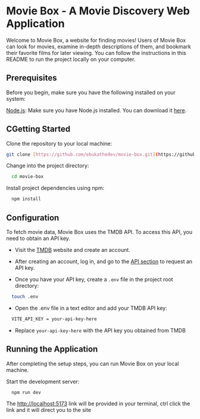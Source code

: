 # Movie Box - A Movie Discovery Web Application

Welcome to Movie Box, a website for finding movies! Users of Movie Box can look for movies, examine in-depth descriptions of them, and bookmark their favorite films for later viewing. You can follow the instructions in this README to run the project locally on your computer.

## Prerequisites

Before you begin, make sure you have the following installed on your system:

[Node.js](https://nodejs.org/en): Make sure you have Node.js installed. You can download it [here](https://nodejs.org/en).

## CGetting Started

Clone the repository to your local machine:

```bash
git clone [https://github.com/ebukathedev/movie-box.git](https://github.com/Devsheunn/movie-box-hngx-stage-2/tree/master)
```

Change into the project directory:

```bash
  cd movie-box
```

Install project dependencies using npm:

```bash
  npm install
```

## Configuration

To fetch movie data, Movie Box uses the TMDB API. To access this API, you need to obtain an API key.

- Visit the [TMDB](https://www.themoviedb.org/documentation/api) website and create an account.

- After creating an account, log in, and go to the [API section](https://www.themoviedb.org/settings/api) to request an API key.

- Once you have your API key, create a `.env` file in the project root directory:

```bash
  touch .env
```

- Open the .env file in a text editor and add your TMDB API key:

```bash
  VITE_API_KEY = your-api-key-here
```

- Replace `your-api-key-here` with the API key you obtained from TMDB

## Running the Application

After completing the setup steps, you can run Movie Box on your local machine.

Start the development server:

```bash
  npm run dev
```

The <http://localhost:5173> link will be provided in your terminal, ctrl click the link and it will direct you to the site
